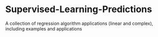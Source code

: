 # Supervised-Learning-Predictions
A collection of regression algorithm applications (linear and complex), including examples and applications
